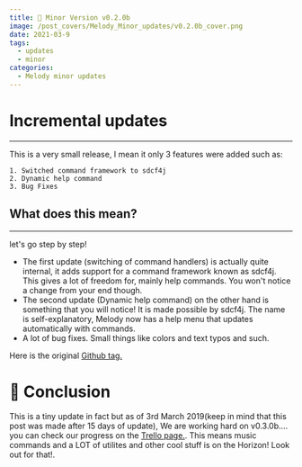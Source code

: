 ```yaml
---
title: 🤏 Minor Version v0.2.0b
image: /post_covers/Melody_Minor_updates/v0.2.0b_cover.png
date: 2021-03-9
tags:
  - updates
  - minor
categories:
  - Melody minor updates
---
```


# Incremental updates
---
This is a very small release, I mean it only 3 features were added such as:
```
1. Switched command framework to sdcf4j
2. Dynamic help command
3. Bug Fixes
```

## What does this mean?
---
let's go step by step!

* The first update (switching of command handlers) is actually quite internal, it adds support for a command framework known as sdcf4j. This gives a lot of freedom for, mainly help commands. You won't notice a change from your end though.
* The second update (Dynamic help command) on the other hand is something that you will notice! It is made possible by sdcf4j. The name is self-explanatory, Melody now has a help menu that updates automatically with commands.
* A lot of bug fixes. Small things like colors and text typos and such.

Here is the original [Github tag.](https://github.com/DisBots-Studios-Inc/Melody-Bot/releases/tag/v0.2.0b)

# 🤔 Conclusion
This is a tiny update in fact but as of 3rd March 2019(keep in mind that this post was made after 15 days of update), We are working hard on v0.3.0b.... you can check our progress on the [Trello page.](https://trello.com/b/BpRp1LH9/melody-bot). This means music commands and a LOT of utilites and other cool stuff is on the Horizon! Look out for that!.